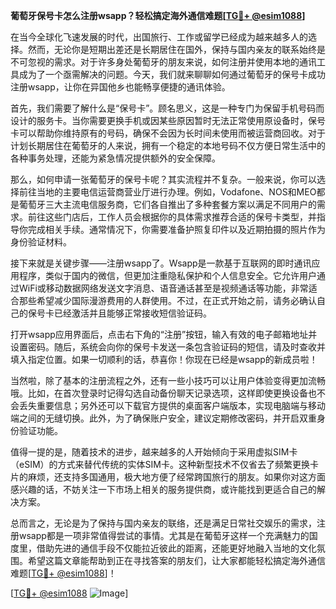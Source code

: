 **葡萄牙保号卡怎么注册wsapp？轻松搞定海外通信难题[[TG💪+ @esim1088](https://t.me/s/esim1088)]**

在当今全球化飞速发展的时代，出国旅行、工作或留学已经成为越来越多人的选择。然而，无论你是短期出差还是长期居住在国外，保持与国内亲友的联系始终是不可忽视的需求。对于许多身处葡萄牙的朋友来说，如何注册并使用本地的通讯工具成为了一个亟需解决的问题。今天，我们就来聊聊如何通过葡萄牙的保号卡成功注册wsapp，让你在异国他乡也能畅享便捷的通讯体验。

首先，我们需要了解什么是“保号卡”。顾名思义，这是一种专门为保留手机号码而设计的服务卡。当你需要更换手机或因某些原因暂时无法正常使用原设备时，保号卡可以帮助你维持原有的号码，确保不会因为长时间未使用而被运营商回收。对于计划长期居住在葡萄牙的人来说，拥有一个稳定的本地号码不仅方便日常生活中的各种事务处理，还能为紧急情况提供额外的安全保障。

那么，如何申请一张葡萄牙的保号卡呢？其实流程并不复杂。一般来说，你可以选择前往当地的主要电信运营商营业厅进行办理。例如，Vodafone、NOS和MEO都是葡萄牙三大主流电信服务商，它们各自推出了多种套餐方案以满足不同用户的需求。前往这些门店后，工作人员会根据你的具体需求推荐合适的保号卡类型，并指导你完成相关手续。通常情况下，你需要准备护照复印件以及近期拍摄的照片作为身份验证材料。

接下来就是关键步骤——注册wsapp了。Wsapp是一款基于互联网的即时通讯应用程序，类似于国内的微信，但更加注重隐私保护和个人信息安全。它允许用户通过WiFi或移动数据网络发送文字消息、语音通话甚至是视频通话等功能，非常适合那些希望减少国际漫游费用的人群使用。不过，在正式开始之前，请务必确认自己的保号卡已经激活并且能够正常接收短信验证码。

打开wsapp应用界面后，点击右下角的“注册”按钮，输入有效的电子邮箱地址并设置密码。随后，系统会向你的保号卡发送一条包含验证码的短信，请及时查收并填入指定位置。如果一切顺利的话，恭喜你！你现在已经是wsapp的新成员啦！

当然啦，除了基本的注册流程之外，还有一些小技巧可以让用户体验变得更加流畅哦。比如，在首次登录时记得勾选自动备份聊天记录选项，这样即使更换设备也不会丢失重要信息；另外还可以下载官方提供的桌面客户端版本，实现电脑端与移动端之间的无缝切换。此外，为了确保账户安全，建议定期修改密码，并开启双重身份验证功能。

值得一提的是，随着技术的进步，越来越多的人开始倾向于采用虚拟SIM卡（eSIM）的方式来替代传统的实体SIM卡。这种新型技术不仅省去了频繁更换卡片的麻烦，还支持多国通用，极大地方便了经常跨国旅行的朋友。如果你对这方面感兴趣的话，不妨关注一下市场上相关的服务提供商，或许能找到更适合自己的解决方案。

总而言之，无论是为了保持与国内亲友的联络，还是满足日常社交娱乐的需求，注册wsapp都是一项非常值得尝试的事情。尤其是在葡萄牙这样一个充满魅力的国度里，借助先进的通信手段不仅能拉近彼此的距离，还能更好地融入当地的文化氛围。希望这篇文章能帮助到正在寻找答案的朋友们，让大家都能轻松搞定海外通信难题[[TG💪+ @esim1088](https://t.me/s/esim1088)]！

[[TG💪+ @esim1088](https://t.me/s/esim1088) ![Image](https://i.postimg.cc/4NQfJmqS/Snipaste-2025-05-13-00-14-12.png)]